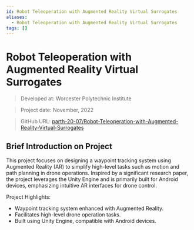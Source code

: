 ```yaml
---
id: Robot Teleoperation with Augmented Reality Virtual Surrogates
aliases:
  - Robot Teleoperation with Augmented Reality Virtual Surrogates
tags: []
---
```



# Robot Teleoperation with Augmented Reality Virtual Surrogates

> Developed at: Worcester Polytechnic Institute

> Project date: November, 2022

> GitHub URL: [parth-20-07/Robot-Teleoperation-with-Augmented-Reality-Virtual-Surrogates](https://github.com/parth-20-07/Robot-Teleoperation-with-Augmented-Reality-Virtual-Surrogates) 

## Brief Introduction on Project

This project focuses on designing a waypoint tracking system using Augmented Reality (AR) to simplify high-level tasks such as motion and path planning in drone operations. Inspired by a significant research paper, the project leverages the Unity Engine and is primarily built for Android devices, emphasizing intuitive AR interfaces for drone control.

Project Highlights:

- Waypoint tracking system enhanced with Augmented Reality.
- Facilitates high-level drone operation tasks.
- Built using Unity Engine, compatible with Android devices.

